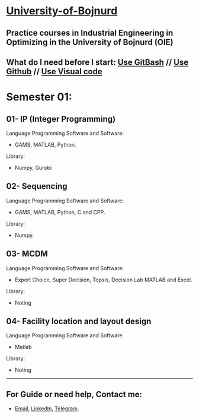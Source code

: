 # [**University-of-Bojnurd**](https://ub.ac.ir/)

**Practice courses in Industrial Engineering in Optimizing in the University of Bojnurd (OIE)**
   ---
What do I need before I start:   [Use GitBash](https://roocket.ir/series/coding-with-vscode)  // [Use Github](https://github.com/MKarimi21/git) // [Use Visual code](https://roocket.ir/series/coding-with-vscode)
   --- 

# Semester 01:
##
   ## 01- IP (Integer Programming) 
       
  Language Programming Software and Software:
             
  - GAMS, MATLAB, Python.
                
  Library:

  - Numpy, Gurobi
     
   ## 02- Sequencing
           
  Language Programming Software and Software:
             
  - GAMS, MATLAB, Python, C and CPP.
             
  Library:
               
  - Numpy.
      
   ## 03- MCDM
             
  Language Programming Software and Software:
              
  - Expert Choice, Super Decision, Topsis, Decision Lab MATLAB and Excel.
           
  Library:
              
  - Noting

   ## 04- Facility location and layout design

  Language Programming Software and Software

  - Matlab

  Library:

  - Noting
     
---
## For Guide or need help, Contact me:
- [Email](mailto:mkarimi21@hotmail.com), [LinkedIn](https://www.linkedin.com/in/mkarimi21/), [Telegram](https://telegram.me/mkarimi21). 
     
            
